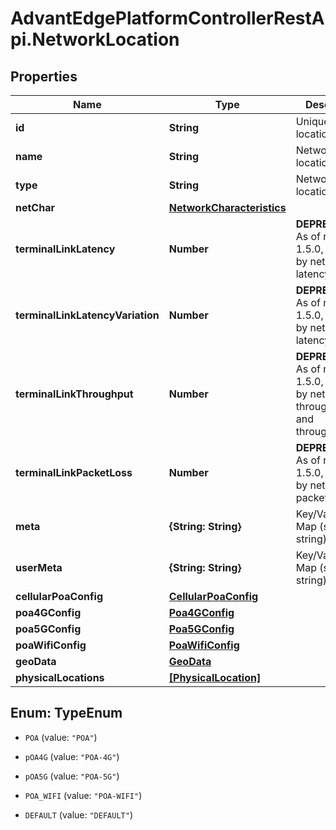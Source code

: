 # AdvantEdgePlatformControllerRestApi.NetworkLocation

## Properties
Name | Type | Description | Notes
------------ | ------------- | ------------- | -------------
**id** | **String** | Unique network location ID | [optional] 
**name** | **String** | Network location name | [optional] 
**type** | **String** | Network location type | [optional] 
**netChar** | [**NetworkCharacteristics**](NetworkCharacteristics.md) |  | [optional] 
**terminalLinkLatency** | **Number** | **DEPRECATED** As of release 1.5.0, replaced by netChar latency | [optional] 
**terminalLinkLatencyVariation** | **Number** | **DEPRECATED** As of release 1.5.0, replaced by netChar latencyVariation | [optional] 
**terminalLinkThroughput** | **Number** | **DEPRECATED** As of release 1.5.0, replaced by netChar throughputUl and throughputDl | [optional] 
**terminalLinkPacketLoss** | **Number** | **DEPRECATED** As of release 1.5.0, replaced by netChar packetLoss | [optional] 
**meta** | **{String: String}** | Key/Value Pair Map (string, string) | [optional] 
**userMeta** | **{String: String}** | Key/Value Pair Map (string, string) | [optional] 
**cellularPoaConfig** | [**CellularPoaConfig**](CellularPoaConfig.md) |  | [optional] 
**poa4GConfig** | [**Poa4GConfig**](Poa4GConfig.md) |  | [optional] 
**poa5GConfig** | [**Poa5GConfig**](Poa5GConfig.md) |  | [optional] 
**poaWifiConfig** | [**PoaWifiConfig**](PoaWifiConfig.md) |  | [optional] 
**geoData** | [**GeoData**](GeoData.md) |  | [optional] 
**physicalLocations** | [**[PhysicalLocation]**](PhysicalLocation.md) |  | [optional] 


<a name="TypeEnum"></a>
## Enum: TypeEnum


* `POA` (value: `"POA"`)

* `pOA4G` (value: `"POA-4G"`)

* `pOA5G` (value: `"POA-5G"`)

* `POA_WIFI` (value: `"POA-WIFI"`)

* `DEFAULT` (value: `"DEFAULT"`)




